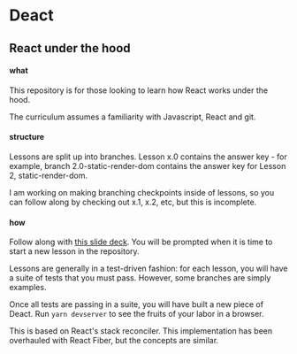 # __Deact__
## React under the hood

#### what
This repository is for those looking to learn how React works under the hood.

The curriculum assumes a familiarity with Javascript, React and git.

#### structure
Lessons are split up into branches. Lesson x.0 contains the answer key - for
example, branch 2.0-static-render-dom contains the answer key for
Lesson 2, static-render-dom.

I am working on making branching checkpoints inside of lessons, so you can follow along by checking out x.1, x.2, etc, but this is incomplete.

#### how
Follow along with [this slide deck](https://docs.google.com/a/thoughtworks.com/presentation/d/1ylwz_h6AxcJDuLLxcrhzVnG_gjdru9byCsRsFmX5uQ4/edit?usp=sharing). You will be prompted when it is time to start a new lesson in the repository.

Lessons are generally in a test-driven fashion: for each lesson, you will have a suite of tests that you must pass. However, some branches are simply examples.

Once all tests are passing in a suite, you will have built a new piece of Deact. Run `yarn devserver` to see the fruits of your labor in a browser.

This is based on React's stack reconciler. This implementation has been overhauled with React Fiber, but the concepts are similar.
